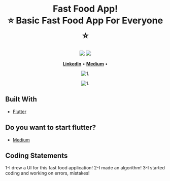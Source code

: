 <h1 align="center" style="border-bottom: none">
    <b>
        <a>Fast Food App!</a><br>
    </b>
    ⭐️  Basic Fast Food App For Everyone  ⭐️ <br>
</h1>

<p align="center">
<a href="https://github.com/bora399/fastfood-app"><img src="https://img.shields.io/github/stars/bora399/fastfood-app.svg?style=flat&logo=github&colorB=deeppink&label=stars"></a>
<a href="https://github.com/bora399/fastfood-app"><img src="https://img.shields.io/github/forks/bora399/fastfood-app.svg"></a>
</p>

<p align="center">
    <a href="https://www.linkedin.com/in/bora-saltık-14314820b/"><b>LinkedIn</b></a> •
    <a href="https://medium.com/@borasaltik"><b>Medium</b></a> •
</p>

<p align="center"><img src="https://user-images.githubusercontent.com/65406368/177376691-faf96861-b440-4aee-8db7-0370753e9177.png" alt="1."/></p>
<p align="center"><img src="https://user-images.githubusercontent.com/65406368/177376693-877b556b-c9b7-483d-b96b-e37631c712d9.png" alt="1."/></p>

## Built With

* [Flutter](https://flutter.dev/)

## Do you want to start flutter?

* [Medium](https://medium.com/@borasaltik/flutter-başlangıç-rehberi-df0d66cee54c)

## Coding Statements
1-I drew a UI for this fast food application!
2-I made an algorithm!
3-I started coding and working on errors, mistakes!
